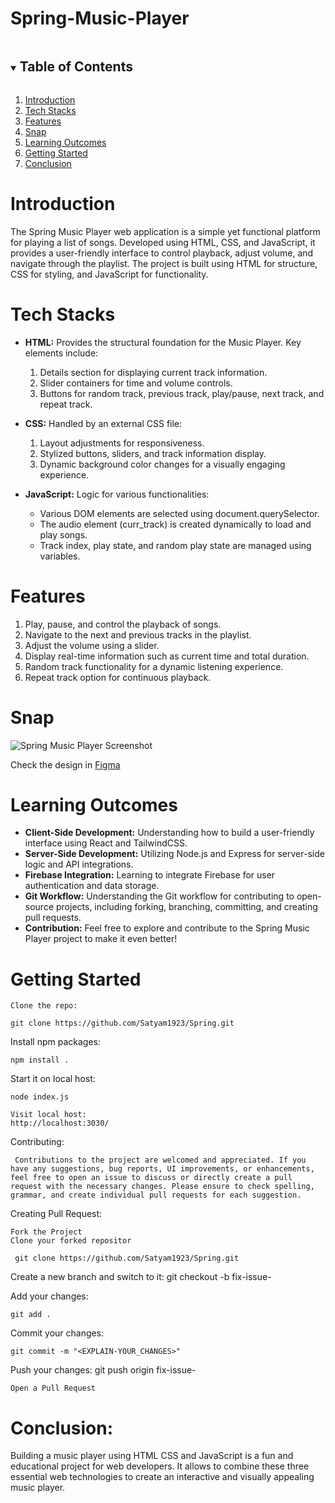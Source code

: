 # Spring-Music-Player

<!-- TABLE OF CONTENTS -->

<details open="open">
  <summary><h2 style="display: inline-block">Table of Contents</h2></summary>
  <ol>
    <li>
      <a href="#introduction">Introduction</a>
    </li>
    <li>
      <a href="#tech-stacks">Tech Stacks</a>
    </li>
    <li>
      <a href="#features">Features</a>
    </li>
    <li>
      <a href="#snap">Snap</a>
    </li>
    <li>
      <a href="#learning-outcomes">Learning Outcomes</a>
    </li>
    <li>
      <a href="#getting-started">Getting Started</a>
    </li>
    <li>
      <a href="#conclusion">Conclusion</a>
    </li>
  </ol>
</details>

# <a id="introduction">Introduction</a>

The Spring Music Player web application is a simple yet functional platform for playing a list of songs. Developed using HTML, CSS, and JavaScript, it provides a user-friendly interface to control playback, adjust volume, and navigate through the playlist. The project is built using HTML for structure, CSS for styling, and JavaScript for functionality.

# <a id="tech-stacks">Tech Stacks</a>

- **HTML:** Provides the structural foundation for the Music Player. Key elements include:

  1. Details section for displaying current track information.
  2. Slider containers for time and volume controls.
  3. Buttons for random track, previous track, play/pause, next track, and repeat track.

- **CSS:** Handled by an external CSS file:

  1. Layout adjustments for responsiveness.
  2. Stylized buttons, sliders, and track information display.
  3. Dynamic background color changes for a visually engaging experience.

- **JavaScript:** Logic for various functionalities:
  - Various DOM elements are selected using document.querySelector.
  - The audio element (curr_track) is created dynamically to load and play songs.
  - Track index, play state, and random play state are managed using variables.

# <a id="features">Features</a>

1. Play, pause, and control the playback of songs.
2. Navigate to the next and previous tracks in the playlist.
3. Adjust the volume using a slider.
4. Display real-time information such as current time and total duration.
5. Random track functionality for a dynamic listening experience.
6. Repeat track option for continuous playback.

# <a id="snap">Snap</a>

![Spring Music Player Screenshot](https://github.com/Satyam1923/Spring-Music-Player/assets/128183101/903d9df3-cd87-44cf-a5a6-1e4bc3b3927f)

Check the design in [Figma](https://www.figma.com/design/WQnt0qRFSdaV3jW5XF8NSc/Spring-Music-player-new-design?node-id=0-1&t=Q8iDfJsPXtkoDLTG-1)

# <a id="learning-outcomes">Learning Outcomes</a>

- **Client-Side Development:** Understanding how to build a user-friendly interface using React and TailwindCSS.
- **Server-Side Development:** Utilizing Node.js and Express for server-side logic and API integrations.
- **Firebase Integration:** Learning to integrate Firebase for user authentication and data storage.
- **Git Workflow:** Understanding the Git workflow for contributing to open-source projects, including forking, branching, committing, and creating pull requests.
- **Contribution:** Feel free to explore and contribute to the Spring Music Player project to make it even better!

# <a id="getting-started">Getting Started</a>

    Clone the repo:

    git clone https://github.com/Satyam1923/Spring.git

Install npm packages:

    npm install .

Start it on local host:

    node index.js

    Visit local host:
    http://localhost:3030/

Contributing:

     Contributions to the project are welcomed and appreciated. If you have any suggestions, bug reports, UI improvements, or enhancements, feel free to open an issue to discuss or directly create a pull request with the necessary changes. Please ensure to check spelling, grammar, and create individual pull requests for each suggestion.

Creating Pull Request:

    Fork the Project
    Clone your forked repositor

     git clone https://github.com/Satyam1923/Spring.git

Create a new branch and switch to it:
git checkout -b fix-issue-<ISSUE-NUMBER>

Add your changes:

    git add .

Commit your changes:

    git commit -m "<EXPLAIN-YOUR_CHANGES>"

Push your changes:
git push origin fix-issue-<ISSUE-NUMBER>

    Open a Pull Request

# <a id="conclusion">Conclusion:</a>

Building a music player using HTML CSS and JavaScript is a fun and educational project for web developers. It allows to combine these three essential web technologies to create an interactive and visually appealing music player.
